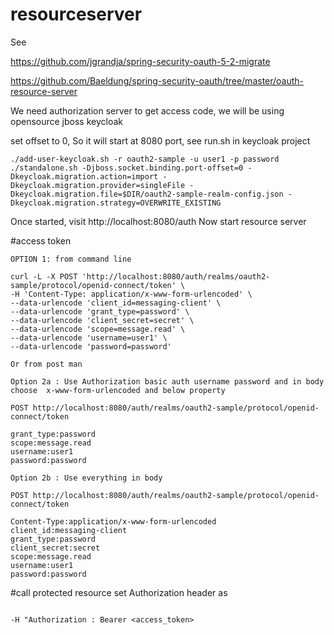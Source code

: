 # resourceserver

See

https://github.com/jgrandja/spring-security-oauth-5-2-migrate

https://github.com/Baeldung/spring-security-oauth/tree/master/oauth-resource-server

We need authorization server to get access code, we will be using opensource jboss keycloak

set offset to 0, So it will start at 8080 port, see run.sh in keycloak project

````
./add-user-keycloak.sh -r oauth2-sample -u user1 -p password
./standalone.sh -Djboss.socket.binding.port-offset=0 -Dkeycloak.migration.action=import -Dkeycloak.migration.provider=singleFile -Dkeycloak.migration.file=$DIR/oauth2-sample-realm-config.json -Dkeycloak.migration.strategy=OVERWRITE_EXISTING
````
Once started, visit http://localhost:8080/auth
Now start resource server

#access token
````
OPTION 1: from command line

curl -L -X POST 'http://localhost:8080/auth/realms/oauth2-sample/protocol/openid-connect/token' \
-H 'Content-Type: application/x-www-form-urlencoded' \
--data-urlencode 'client_id=messaging-client' \
--data-urlencode 'grant_type=password' \
--data-urlencode 'client_secret=secret' \
--data-urlencode 'scope=message.read' \
--data-urlencode 'username=user1' \
--data-urlencode 'password=password'

Or from post man

Option 2a : Use Authorization basic auth username password and in body choose  x-www-form-urlencoded and below property

POST http://localhost:8080/auth/realms/oauth2-sample/protocol/openid-connect/token

grant_type:password
scope:message.read
username:user1
password:password

Option 2b : Use everything in body 

POST http://localhost:8080/auth/realms/oauth2-sample/protocol/openid-connect/token

Content-Type:application/x-www-form-urlencoded
client_id:messaging-client
grant_type:password
client_secret:secret
scope:message.read
username:user1
password:password

````


#call protected resource
set Authorization header as
````

-H "Authorization : Bearer <access_token>
````


